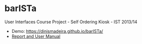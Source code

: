 # barISTa
 User Interfaces Course Project - Self Ordering Kiosk - IST 2013/14

* Demo: https://dinismadeira.github.io/barISTa/
* [Report and User Manual](https://github.com/dinismadeira/barISTa/blob/master/docs/report-and-user-manual.pdf)
